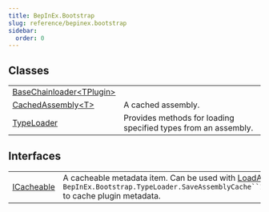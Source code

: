 ```yaml
---
title: BepInEx.Bootstrap
slug: reference/bepinex.bootstrap
sidebar:
  order: 0
---
```

## Classes

| | |
| --- | --- |
| [BaseChainloader<TPlugin>\<TPlugin\>](../bepinex.bootstrap.basechainloader-1/) |  |
| [CachedAssembly<T>\<T\>](../bepinex.bootstrap.cachedassembly-1/) | A cached assembly. |
| [TypeLoader](../bepinex.bootstrap.typeloader/) | Provides methods for loading specified types from an assembly. |
## Interfaces

| | |
| --- | --- |
| [ICacheable](../bepinex.bootstrap.icacheable/) | A cacheable metadata item. Can be used with [LoadAssemblyCache\<T\>(string)](../bepinex.bootstrap.typeloader/#/) and `BepInEx.Bootstrap.TypeLoader.SaveAssemblyCache``1(System.String%2cSystem.Collections.Generic.Dictionary%7bSystem.String%2cSystem.Collections.Generic.List%7b``0%7d%7d%2cSystem.Collections.Generic.Dictionary%7bSystem.String%2cSystem.String%7d)` to cache plugin metadata. |